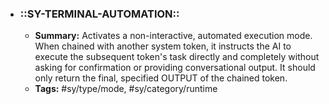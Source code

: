 - ### ::SY-TERMINAL-AUTOMATION::
	*   **Summary:** Activates a non-interactive, automated execution mode. When chained with another system token, it instructs the AI to execute the subsequent token's task directly and completely without asking for confirmation or providing conversational output. It should only return the final, specified OUTPUT of the chained token.
	*   **Tags:** #sy/type/mode, #sy/category/runtime
